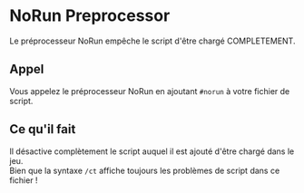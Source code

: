 # NoRun Preprocessor

Le préprocesseur NoRun empêche le script d'être chargé COMPLETEMENT.

## Appel

Vous appelez le préprocesseur NoRun en ajoutant `#norun` à votre fichier de script.

## Ce qu'il fait

Il désactive complètement le script auquel il est ajouté d'être chargé dans le jeu.  
Bien que la syntaxe `/ct` affiche toujours les problèmes de script dans ce fichier !